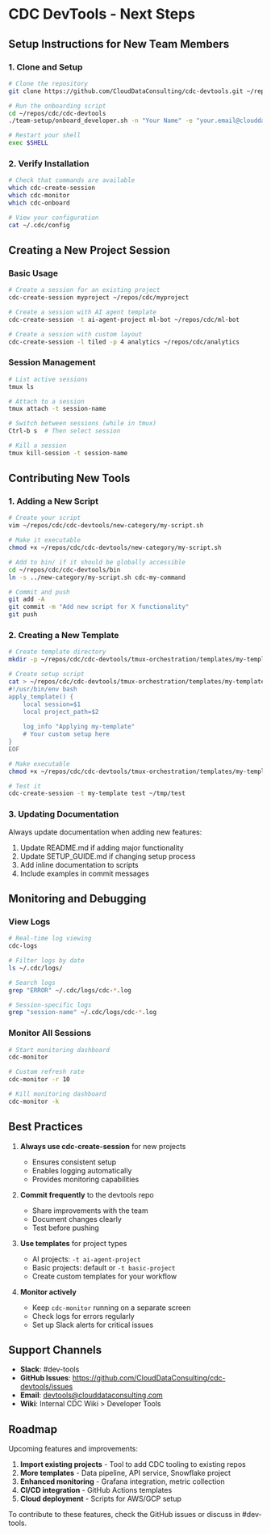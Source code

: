 # CDC DevTools - Next Steps

## Setup Instructions for New Team Members

### 1. Clone and Setup

```bash
# Clone the repository
git clone https://github.com/CloudDataConsulting/cdc-devtools.git ~/repos/cdc/cdc-devtools

# Run the onboarding script
cd ~/repos/cdc/cdc-devtools
./team-setup/onboard_developer.sh -n "Your Name" -e "your.email@clouddataconsulting.com"

# Restart your shell
exec $SHELL
```

### 2. Verify Installation

```bash
# Check that commands are available
which cdc-create-session
which cdc-monitor
which cdc-onboard

# View your configuration
cat ~/.cdc/config
```

## Creating a New Project Session

### Basic Usage

```bash
# Create a session for an existing project
cdc-create-session myproject ~/repos/cdc/myproject

# Create a session with AI agent template
cdc-create-session -t ai-agent-project ml-bot ~/repos/cdc/ml-bot

# Create a session with custom layout
cdc-create-session -l tiled -p 4 analytics ~/repos/cdc/analytics
```

### Session Management

```bash
# List active sessions
tmux ls

# Attach to a session
tmux attach -t session-name

# Switch between sessions (while in tmux)
Ctrl-b s  # Then select session

# Kill a session
tmux kill-session -t session-name
```

## Contributing New Tools

### 1. Adding a New Script

```bash
# Create your script
vim ~/repos/cdc/cdc-devtools/new-category/my-script.sh

# Make it executable
chmod +x ~/repos/cdc/cdc-devtools/new-category/my-script.sh

# Add to bin/ if it should be globally accessible
cd ~/repos/cdc/cdc-devtools/bin
ln -s ../new-category/my-script.sh cdc-my-command

# Commit and push
git add -A
git commit -m "Add new script for X functionality"
git push
```

### 2. Creating a New Template

```bash
# Create template directory
mkdir -p ~/repos/cdc/cdc-devtools/tmux-orchestration/templates/my-template

# Create setup script
cat > ~/repos/cdc/cdc-devtools/tmux-orchestration/templates/my-template/setup.sh << 'EOF'
#!/usr/bin/env bash
apply_template() {
    local session=$1
    local project_path=$2
    
    log_info "Applying my-template"
    # Your custom setup here
}
EOF

# Make executable
chmod +x ~/repos/cdc/cdc-devtools/tmux-orchestration/templates/my-template/setup.sh

# Test it
cdc-create-session -t my-template test ~/tmp/test
```

### 3. Updating Documentation

Always update documentation when adding new features:

1. Update README.md if adding major functionality
2. Update SETUP_GUIDE.md if changing setup process
3. Add inline documentation to scripts
4. Include examples in commit messages

## Monitoring and Debugging

### View Logs

```bash
# Real-time log viewing
cdc-logs

# Filter logs by date
ls ~/.cdc/logs/

# Search logs
grep "ERROR" ~/.cdc/logs/cdc-*.log

# Session-specific logs
grep "session-name" ~/.cdc/logs/cdc-*.log
```

### Monitor All Sessions

```bash
# Start monitoring dashboard
cdc-monitor

# Custom refresh rate
cdc-monitor -r 10

# Kill monitoring dashboard
cdc-monitor -k
```

## Best Practices

1. **Always use cdc-create-session** for new projects
   - Ensures consistent setup
   - Enables logging automatically
   - Provides monitoring capabilities

2. **Commit frequently** to the devtools repo
   - Share improvements with the team
   - Document changes clearly
   - Test before pushing

3. **Use templates** for project types
   - AI projects: `-t ai-agent-project`
   - Basic projects: default or `-t basic-project`
   - Create custom templates for your workflow

4. **Monitor actively**
   - Keep `cdc-monitor` running on a separate screen
   - Check logs for errors regularly
   - Set up Slack alerts for critical issues

## Support Channels

- **Slack**: #dev-tools
- **GitHub Issues**: https://github.com/CloudDataConsulting/cdc-devtools/issues
- **Email**: devtools@clouddataconsulting.com
- **Wiki**: Internal CDC Wiki > Developer Tools

## Roadmap

Upcoming features and improvements:

1. **Import existing projects** - Tool to add CDC tooling to existing repos
2. **More templates** - Data pipeline, API service, Snowflake project
3. **Enhanced monitoring** - Grafana integration, metric collection
4. **CI/CD integration** - GitHub Actions templates
5. **Cloud deployment** - Scripts for AWS/GCP setup

To contribute to these features, check the GitHub issues or discuss in #dev-tools.
